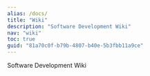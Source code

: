 ```yaml
---
alias: /docs/
title: "Wiki"
description: "Software Development Wiki"
nav: "wiki"
toc: true
guid: "81a70c0f-b79b-4807-b40e-5b3fbb11a9ce"
---
```


Software Development Wiki
